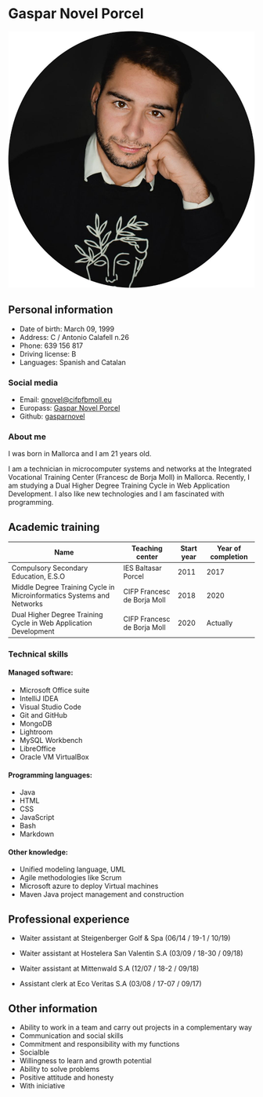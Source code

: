 # **Gaspar Novel Porcel**

   <img src="Img/CV_Imagen.jpeg">

## **Personal information**

+ Date of birth: March 09, 1999
+ Address: C / Antonio Calafell n.26
+ Phone: 639 156 817
+ Driving license: B
+ Languages: Spanish and Catalan
  
### **Social media**

+ Email: [gnovel@cifpfbmoll.eu](mailto:gnovel@cifpfbmoll.eu)
+ Europass: [Gaspar Novel Porcel](https://europa.eu/!CY47Hb)
+ Github: [gasparnovel](https://github.com/gasparnovel)

### **About me**
I was born in Mallorca and I am 21 years old.

I am a technician in microcomputer systems and networks at the Integrated Vocational Training Center (Francesc de Borja Moll) in Mallorca. Recently, I am studying a Dual Higher Degree Training Cycle in Web Application Development. I also like new technologies and I am fascinated with programming.

## **Academic training**
  | Name                                                              | Teaching center                    | Start year | Year of completion |
|---------------------------------------------------------------------|-----------------------------------------|---------------|------------|
| Compulsory Secondary Education, E.S.O | IES Baltasar Porcel           | 2011          | 2017       |
| Middle Degree Training Cycle in Microinformatics Systems and Networks                                            | CIFP Francesc de Borja Moll | 2018          | 2020       |
|  Dual Higher Degree Training Cycle in Web Application Development        | CIFP Francesc de Borja Moll      | 2020          | Actually     |


  ### **Technical skills**

#### Managed software:
  + Microsoft Office suite
  + IntelliJ IDEA
  + Visual Studio Code
  + Git and GitHub
  + MongoDB
  + Lightroom
  + MySQL Workbench
  + LibreOffice
  + Oracle VM VirtualBox

#### Programming languages:
  + Java
  + HTML
  + CSS
  + JavaScript
  + Bash
  + Markdown
  
#### Other knowledge:
  + Unified modeling language, UML
  + Agile methodologies like Scrum
  + Microsoft azure to deploy Virtual machines
  + Maven Java project management and construction

## **Professional experience**

+ Waiter assistant at Steigenberger Golf & Spa (06/14 / 19-1 / 10/19)

+ Waiter assistant at Hostelera San Valentin S.A (03/09 / 18-30 / 09/18)

+ Waiter assistant at Mittenwald S.A (12/07 / 18-2 / 09/18)

+ Assistant clerk at Eco Veritas S.A (03/08 / 17-07 / 09/17)


## **Other information**

 - Ability to work in a team and carry out projects in a complementary way
 - Communication and social skills
 - Commitment and responsibility with my functions
 - Socialble
 - Willingness to learn and growth potential
 - Ability to solve problems
 - Positive attitude and honesty
 - With iniciative
